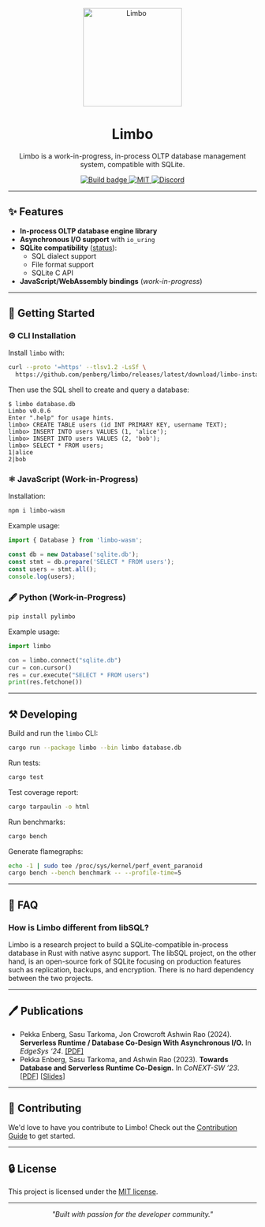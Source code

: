 <p align="center">
  <img src="limbo.png" alt="Limbo" width="200"/>
  <h1 align="center">Limbo</h1>
</p>

<p align="center">
  Limbo is a work-in-progress, in-process OLTP database management system, compatible with SQLite.
</p>

<p align="center">
  <a href="https://github.com/penberg/limbo/actions">
    <img src="https://github.com/penberg/limbo/actions/workflows/rust.yml/badge.svg" alt="Build badge">
  </a>
  <a href="https://github.com/penberg/limbo/blob/main/LICENSE.md">
    <img src="https://img.shields.io/badge/license-MIT-blue" alt="MIT" title="MIT License" />
  </a>
  <a href="https://discord.gg/jgjmyYgHwB">
    <img src="https://img.shields.io/discord/1258658826257961020" alt="Discord" title="Discord" />
  </a>
</p>

---

## ✨ Features

- **In-process OLTP database engine library**
- **Asynchronous I/O support** with `io_uring`
- **SQLite compatibility** ([status](COMPAT.md)):
  - SQL dialect support
  - File format support
  - SQLite C API
- **JavaScript/WebAssembly bindings** (_work-in-progress_)

---

## 🚀 Getting Started

### ⚙️ CLI Installation

Install `limbo` with:

```bash
curl --proto '=https' --tlsv1.2 -LsSf \
  https://github.com/penberg/limbo/releases/latest/download/limbo-installer.sh | sh
```

Then use the SQL shell to create and query a database:

```console
$ limbo database.db
Limbo v0.0.6
Enter ".help" for usage hints.
limbo> CREATE TABLE users (id INT PRIMARY KEY, username TEXT);
limbo> INSERT INTO users VALUES (1, 'alice');
limbo> INSERT INTO users VALUES (2, 'bob');
limbo> SELECT * FROM users;
1|alice
2|bob
```

### ⚛ JavaScript (Work-in-Progress)

Installation:

```bash
npm i limbo-wasm
```

Example usage:

```javascript
import { Database } from 'limbo-wasm';

const db = new Database('sqlite.db');
const stmt = db.prepare('SELECT * FROM users');
const users = stmt.all();
console.log(users);
```

### 🖋 Python (Work-in-Progress)

```bash
pip install pylimbo
```

Example usage:

```python
import limbo

con = limbo.connect("sqlite.db")
cur = con.cursor()
res = cur.execute("SELECT * FROM users")
print(res.fetchone())
```

---

## ⚒️ Developing

Build and run the `limbo` CLI:

```bash
cargo run --package limbo --bin limbo database.db
```

Run tests:

```bash
cargo test
```

Test coverage report:

```bash
cargo tarpaulin -o html
```

Run benchmarks:

```bash
cargo bench
```

Generate flamegraphs:

```bash
echo -1 | sudo tee /proc/sys/kernel/perf_event_paranoid
cargo bench --bench benchmark -- --profile-time=5
```

---

## 🚀 FAQ

### How is Limbo different from libSQL?

Limbo is a research project to build a SQLite-compatible in-process database in Rust with native async support. The libSQL project, on the other hand, is an open-source fork of SQLite focusing on production features such as replication, backups, and encryption. There is no hard dependency between the two projects. 

---

## 🖊 Publications

- Pekka Enberg, Sasu Tarkoma, Jon Crowcroft Ashwin Rao (2024). **Serverless Runtime / Database Co-Design With Asynchronous I/O.** In _EdgeSys ‘24_. [[PDF]](https://penberg.org/papers/penberg-edgesys24.pdf)
- Pekka Enberg, Sasu Tarkoma, and Ashwin Rao (2023). **Towards Database and Serverless Runtime Co-Design.** In _CoNEXT-SW ’23_. [[PDF](https://penberg.org/papers/penberg-conext-sw-23.pdf)] [[Slides](https://penberg.org/papers/penberg-conext-sw-23-slides.pdf)]

---

## 🙏 Contributing

We'd love to have you contribute to Limbo! Check out the [Contribution Guide](https://github.com/penberg/limbo/blob/main/CONTRIBUTING.md) to get started.

---

## 🔒 License

This project is licensed under the [MIT license](https://github.com/penberg/limbo/blob/main/LICENSE.md).

---

<p align="center">
  <em>"Built with passion for the developer community."</em>
</p>
